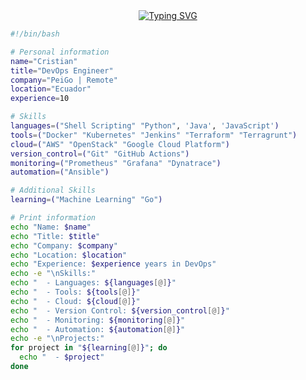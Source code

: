 <div align="center">
  <a href="https://git.io/typing-svg"><img src="https://readme-typing-svg.herokuapp.com?font=Architects+Daughter&size=40&pause=1000&color=315EF7&random=false&width=435&lines=Heyyy!+I'm+Cristian;Welcome+to+my+profile" alt="Typing SVG" /></a>
</div>

```bash
#!/bin/bash

# Personal information
name="Cristian"
title="DevOps Engineer"
company="PeiGo | Remote"
location="Ecuador"
experience=10

# Skills
languages=("Shell Scripting" "Python", 'Java', 'JavaScript')
tools=("Docker" "Kubernetes" "Jenkins" "Terraform" "Terragrunt")
cloud=("AWS" "OpenStack" "Google Cloud Platform")
version_control=("Git" "GitHub Actions")
monitoring=("Prometheus" "Grafana" "Dynatrace")
automation=("Ansible")

# Additional Skills
learning=("Machine Learning" "Go")

# Print information
echo "Name: $name"
echo "Title: $title"
echo "Company: $company"
echo "Location: $location"
echo "Experience: $experience years in DevOps"
echo -e "\nSkills:"
echo "  - Languages: ${languages[@]}"
echo "  - Tools: ${tools[@]}"
echo "  - Cloud: ${cloud[@]}"
echo "  - Version Control: ${version_control[@]}"
echo "  - Monitoring: ${monitoring[@]}"
echo "  - Automation: ${automation[@]}"
echo -e "\nProjects:"
for project in "${learning[@]}"; do
  echo "  - $project"
done
```